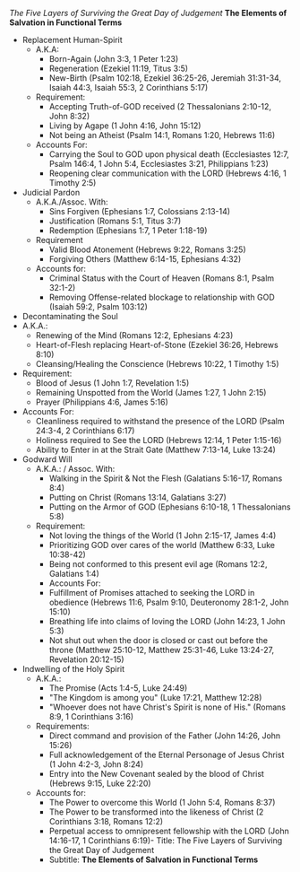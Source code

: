 *The Five Layers of Surviving the Great Day of Judgement*
**The Elements of Salvation in Functional Terms**
- Replacement Human-Spirit
  - A.K.A:
    - Born-Again (John 3:3, 1 Peter 1:23)
    - Regeneration (Ezekiel 11:19, Titus 3:5)
    - New-Birth (Psalm 102:18, Ezekiel 36:25-26, Jeremiah 31:31-34, Isaiah 44:3, Isaiah 55:3, 2 Corinthians 5:17)
  - Requirement:
    - Accepting Truth-of-GOD received (2 Thessalonians 2:10-12, John 8:32)
    - Living by Agape (1 John 4:16, John 15:12)
    - Not being an Atheist (Psalm 14:1, Romans 1:20, Hebrews 11:6)
  - Accounts For:
    - Carrying the Soul to GOD upon physical death (Ecclesiastes 12:7, Psalm 146:4, 1 John 5:4, Ecclesiastes 3:21, Philippians 1:23)
    - Reopening clear communication with the LORD (Hebrews 4:16, 1 Timothy 2:5)
- Judicial Pardon
  - A.K.A./Assoc. With:
    - Sins Forgiven (Ephesians 1:7, Colossians 2:13-14)
    - Justification (Romans 5:1, Titus 3:7)
    - Redemption (Ephesians 1:7, 1 Peter 1:18-19)
  - Requirement
    - Valid Blood Atonement (Hebrews 9:22, Romans 3:25)
    - Forgiving Others (Matthew 6:14-15, Ephesians 4:32)
  - Accounts for:
    - Criminal Status with the Court of Heaven (Romans 8:1, Psalm 32:1-2)
    - Removing Offense-related blockage to relationship with GOD (Isaiah 59:2, Psalm 103:12)
-   Decontaminating the Soul
  - A.K.A.:
    - Renewing of the Mind (Romans 12:2, Ephesians 4:23)
    - Heart-of-Flesh replacing Heart-of-Stone (Ezekiel 36:26, Hebrews 8:10)
    - Cleansing/Healing the Conscience (Hebrews 10:22, 1 Timothy 1:5)
  - Requirement:
    - Blood of Jesus (1 John 1:7, Revelation 1:5)
    - Remaining Unspotted from the World (James 1:27, 1 John 2:15)
    - Prayer (Philippians 4:6, James 5:16)
  - Accounts For:
    - Cleanliness required to withstand the presence of the LORD (Psalm 24:3-4, 2 Corinthians 6:17)
    - Holiness required to See the LORD (Hebrews 12:14, 1 Peter 1:15-16)
    - Ability to Enter in at the Strait Gate (Matthew 7:13-14, Luke 13:24)
- Godward Will
  - A.K.A.: / Assoc. With:
    - Walking in the Spirit & Not the Flesh (Galatians 5:16-17, Romans 8:4)
    - Putting on Christ (Romans 13:14, Galatians 3:27)
    - Putting on the Armor of GOD (Ephesians 6:10-18, 1 Thessalonians 5:8)
  - Requirement:
    - Not loving the things of the World (1 John 2:15-17, James 4:4)
    - Prioritizing GOD over cares of the world (Matthew 6:33, Luke 10:38-42)
    - Being not conformed to this present evil age (Romans 12:2, Galatians 1:4)
    - Accounts For:
    - Fulfillment of Promises attached to seeking the LORD in obedience (Hebrews 11:6, Psalm 9:10, Deuteronomy 28:1-2, John 15:10)
    - Breathing life into claims of loving the LORD (John 14:23, 1 John 5:3)
    - Not shut out when the door is closed or cast out before the throne (Matthew 25:10-12, Matthew 25:31-46, Luke 13:24-27, Revelation 20:12-15)
- Indwelling of the Holy Spirit
  - A.K.A.:
    - The Promise (Acts 1:4-5, Luke 24:49)
    - "The Kingdom is among you" (Luke 17:21, Matthew 12:28)
    - "Whoever does not have Christ's Spirit is none of His." (Romans 8:9, 1 Corinthians 3:16)
  - Requirements:
    - Direct command and provision of the Father (John 14:26, John 15:26)
    - Full acknowledgement of the Eternal Personage of Jesus Christ (1 John 4:2-3, John 8:24)
    - Entry into the New Covenant sealed by the blood of Christ (Hebrews 9:15, Luke 22:20)
  - Accounts for:
    - The Power to overcome this World (1 John 5:4, Romans 8:37)
    - The Power to be transformed into the likeness of Christ (2 Corinthians 3:18, Romans 12:2)
    - Perpetual access to omnipresent fellowship with the LORD (John 14:16-17, 1 Corinthians 6:19)- Title: The Five Layers of Surviving the Great Day of Judgement
    - Subtitle: **The Elements of Salvation in Functional Terms**
